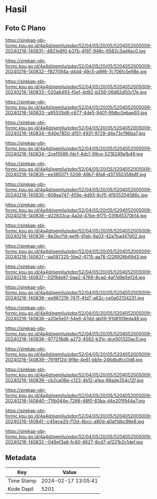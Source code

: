 # Hasil

## Foto C Plano

https://sirekap-obj-formc.kpu.go.id/4a4d/pemilu/pdpr/52/04/05/20/05/5204052005009-20240216-140831--4821e8f0-b37b-4f97-948c-6582c3ad4ac0.jpg

https://sirekap-obj-formc.kpu.go.id/4a4d/pemilu/pdpr/52/04/05/20/05/5204052005009-20240216-140832--f827094a-d4d4-49c5-a996-7c706fc5e98e.jpg

https://sirekap-obj-formc.kpu.go.id/4a4d/pemilu/pdpr/52/04/05/20/05/5204052005009-20240216-140833--520a6493-f0ef-4d92-b256-06d62d50c17e.jpg

https://sirekap-obj-formc.kpu.go.id/4a4d/pemilu/pdpr/52/04/05/20/05/5204052005009-20240216-140833--a95535d8-c677-4de5-9401-9fdbc0ebae93.jpg

https://sirekap-obj-formc.kpu.go.id/4a4d/pemilu/pdpr/52/04/05/20/05/5204052005009-20240216-140834--640e7850-d151-4931-9729-d4e73cf96ba7.jpg

https://sirekap-obj-formc.kpu.go.id/4a4d/pemilu/pdpr/52/04/05/20/05/5204052005009-20240216-140834--2cef5586-fdcf-4dc1-99ce-5218249a1b49.jpg

https://sirekap-obj-formc.kpu.go.id/4a4d/pemilu/pdpr/52/04/05/20/05/5204052005009-20240216-140835--ee385071-5206-49b7-8fa6-d37350358b8f.jpg

https://sirekap-obj-formc.kpu.go.id/4a4d/pemilu/pdpr/52/04/05/20/05/5204052005009-20240216-140835--608ea747-459e-4d93-8cf5-4f935204586c.jpg

https://sirekap-obj-formc.kpu.go.id/4a4d/pemilu/pdpr/52/04/05/20/05/5204052005009-20240216-140836--d22833ca-4a2d-47be-9175-03f845370b14.jpg

https://sirekap-obj-formc.kpu.go.id/4a4d/pemilu/pdpr/52/04/05/20/05/5204052005009-20240216-140836--8e2bcf1d-eef6-41eb-9a03-42a7bad47d02.jpg

https://sirekap-obj-formc.kpu.go.id/4a4d/pemilu/pdpr/52/04/05/20/05/5204052005009-20240216-140837--aa087225-5be2-4715-aa76-f226926b69d3.jpg

https://sirekap-obj-formc.kpu.go.id/4a4d/pemilu/pdpr/52/04/05/20/05/5204052005009-20240216-140837--02f9de97-0aa2-4768-8cad-4af7d9e5ef24.jpg

https://sirekap-obj-formc.kpu.go.id/4a4d/pemilu/pdpr/52/04/05/20/05/5204052005009-20240216-140838--ee967219-747f-41d7-a62c-ce0a02134231.jpg

https://sirekap-obj-formc.kpu.go.id/4a4d/pemilu/pdpr/52/04/05/20/05/5204052005009-20240216-140838--a20e5e01-54e6-47dd-ab09-91d8109eda48.jpg

https://sirekap-obj-formc.kpu.go.id/4a4d/pemilu/pdpr/52/04/05/20/05/5204052005009-20240216-140838--977218d8-a273-4592-b31c-dce501320ac5.jpg

https://sirekap-obj-formc.kpu.go.id/4a4d/pemilu/pdpr/52/04/05/20/05/5204052005009-20240216-140839--7919f12d-9f8e-4e61-bbfe-246dbdfcc0d8.jpg

https://sirekap-obj-formc.kpu.go.id/4a4d/pemilu/pdpr/52/04/05/20/05/5204052005009-20240216-140839--cb2ca08e-c123-4b12-a1ea-88ade354c12f.jpg

https://sirekap-obj-formc.kpu.go.id/4a4d/pemilu/pdpr/52/04/05/20/05/5204052005009-20240216-140840--71fb044e-7266-48f0-83ba-d4e201f944a7.jpg

https://sirekap-obj-formc.kpu.go.id/4a4d/pemilu/pdpr/52/04/05/20/05/5204052005009-20240216-140841--c45ece20-f13d-4bcc-a80d-a0af1dbc96e8.jpg

https://sirekap-obj-formc.kpu.go.id/4a4d/pemilu/pdpr/52/04/05/20/05/5204052005009-20240216-140832--049ef3a8-fc40-4627-8cd7-af221b2c1def.jpg


## Metadata

| Key        | Value               |
| ---------- | ------------------- |
| Time Stamp | 2024-02-17 13:05:41 |
| Kode Dapil | 5201                |



